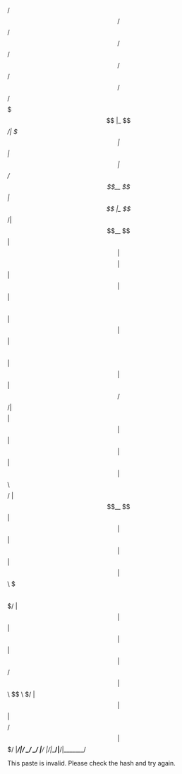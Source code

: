 /$$$$$$ /$$   /$$ /$$    /$$  /$$$$$$  /$$       /$$$$$$ /$$$$$$$ 
|_  $$_/| $$$ | $$| $$   | $$ /$$__  $$| $$      |_  $$_/| $$__  $$
  | $$  | $$$$| $$| $$   | $$| $$  \ $$| $$        | $$  | $$  \ $$
  | $$  | $$ $$ $$|  $$ / $$/| $$$$$$$$| $$        | $$  | $$  | $$
  | $$  | $$  $$$$ \  $$ $$/ | $$__  $$| $$        | $$  | $$  | $$
  | $$  | $$\  $$$  \  $$$/  | $$  | $$| $$        | $$  | $$  | $$
 /$$$$$$| $$ \  $$   \  $/   | $$  | $$| $$$$$$$$ /$$$$$$| $$$$$$$/
|______/|__/  \__/    \_/    |__/  |__/|________/|______/|_______/ 
                                                                   
                                                                   
This paste is invalid. Please check the hash and try again.